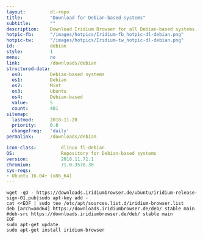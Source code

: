```yaml
---
layout:			dl-repo
title:			"Download for Debian-based systems"
subtitle:		""
description:	Download Iridium Browser for all Debian-based systems. Install package from repository using the command line.
hotpic-fb:		"/images/hotpics/Iridium-fb_hotpic-dl-debian.png"
hotpic-tw:		"/images/hotpics/Iridium-tw_hotpic-dl-debian.png"
id:				debian
style:			1
menu:			no
link:			/downloads/debian
structured-data:
  os0:			Debian-based systems
  os1:			Debian
  os2:			Mint
  os3:			Ubuntu
  os4:			Debian-based
  value:		5
  count:		401
sitemap:
  lastmod:		2018-11-20
  priority:		0.8
  changefreq:	'daily'
permalink:		/downloads/debian

icon-class:			dlinux fl-debian
OS: 				Repository for Debian-based systems
version:			2018.11.71.1
chromium:			71.0.3578.30
sys-reqs:
- Ubuntu 16.04+ (x86_64)
---
```


	wget -qO - https://downloads.iridiumbrowser.de/ubuntu/iridium-release-sign-01.pub|sudo apt-key add -
	cat <<EOF | sudo tee /etc/apt/sources.list.d/iridium-browser.list
	deb [arch=amd64] https://downloads.iridiumbrowser.de/deb/ stable main
	#deb-src https://downloads.iridiumbrowser.de/deb/ stable main
	EOF
	sudo apt-get update
	sudo apt-get install iridium-browser
